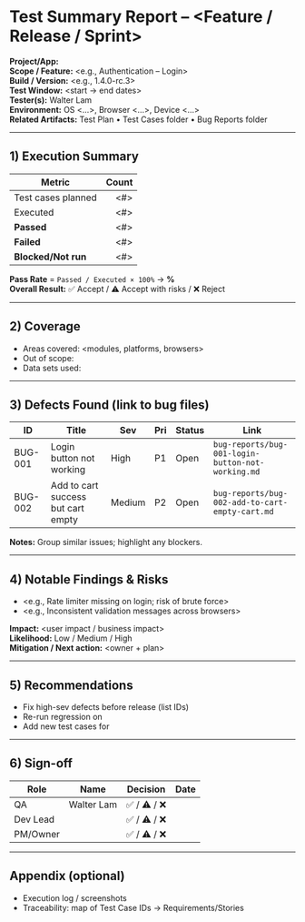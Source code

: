 # Test Summary Report – <Feature / Release / Sprint>

**Project/App:** <name>  
**Scope / Feature:** <e.g., Authentication – Login>  
**Build / Version:** <e.g., 1.4.0-rc.3>  
**Test Window:** <start → end dates>  
**Tester(s):** Walter Lam  
**Environment:** OS <…>, Browser <…>, Device <…>  
**Related Artifacts:** Test Plan • Test Cases folder • Bug Reports folder

---

## 1) Execution Summary
| Metric | Count |
|---|---:|
| Test cases planned | <#> |
| Executed | <#> |
| **Passed** | <#> |
| **Failed** | <#> |
| **Blocked/Not run** | <#> |

**Pass Rate** = `Passed / Executed × 100%` → **<xx>%**  
**Overall Result:** ✅ Accept / ⚠️ Accept with risks / ❌ Reject

---

## 2) Coverage
- Areas covered: <modules, platforms, browsers>  
- Out of scope: <anything not tested>  
- Data sets used: <brief note if relevant>

---

## 3) Defects Found (link to bug files)
| ID | Title | Sev | Pri | Status | Link |
|---|---|---|---|---|---|
| BUG-001 | Login button not working | High | P1 | Open | `bug-reports/bug-001-login-button-not-working.md` |
| BUG-002 | Add to cart success but cart empty | Medium | P2 | Open | `bug-reports/bug-002-add-to-cart-empty-cart.md` |
<!-- Add rows as needed -->

**Notes:** Group similar issues; highlight any blockers.

---

## 4) Notable Findings & Risks
- <e.g., Rate limiter missing on login; risk of brute force>
- <e.g., Inconsistent validation messages across browsers>

**Impact:** <user impact / business impact>  
**Likelihood:** Low / Medium / High  
**Mitigation / Next action:** <owner + plan>

---

## 5) Recommendations
- Fix high-sev defects before release (list IDs)  
- Re-run regression on <areas>  
- Add new test cases for <gaps discovered>

---

## 6) Sign-off
| Role | Name | Decision | Date |
|---|---|---|---|
| QA | Walter Lam | ✅ / ⚠️ / ❌ | <date> |
| Dev Lead | <name> | ✅ / ⚠️ / ❌ | <date> |
| PM/Owner | <name> | ✅ / ⚠️ / ❌ | <date> |

---

## Appendix (optional)
- Execution log / screenshots  
- Traceability: map of Test Case IDs → Requirements/Stories
